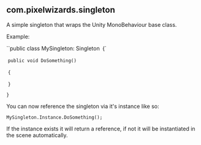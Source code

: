 ## com.pixelwizards.singleton

A simple singleton that wraps the Unity MonoBehaviour base class.

Example:

``public class MySingleton: Singleton<MySingleton>`
`{`

​		`public void DoSomething()`

​		`{`

​		`}`

`}`

You can now reference the singleton via it's instance like so:

`MySingleton.Instance.DoSomething();`

If the instance exists it will return a reference, if not it will be instantiated in the scene automatically. 